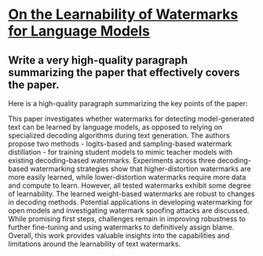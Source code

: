 # [On the Learnability of Watermarks for Language Models](https://arxiv.org/abs/2312.04469)

## Write a very high-quality paragraph summarizing the paper that effectively covers the paper.

 Here is a high-quality paragraph summarizing the key points of the paper:

This paper investigates whether watermarks for detecting model-generated text can be learned by language models, as opposed to relying on specialized decoding algorithms during text generation. The authors propose two methods - logits-based and sampling-based watermark distillation - for training student models to mimic teacher models with existing decoding-based watermarks. Experiments across three decoding-based watermarking strategies show that higher-distortion watermarks are more easily learned, while lower-distortion watermarks require more data and compute to learn. However, all tested watermarks exhibit some degree of learnability. The learned weight-based watermarks are robust to changes in decoding methods. Potential applications in developing watermarking for open models and investigating watermark spoofing attacks are discussed. While promising first steps, challenges remain in improving robustness to further fine-tuning and using watermarks to definitively assign blame. Overall, this work provides valuable insights into the capabilities and limitations around the learnability of text watermarks.
